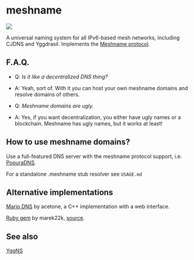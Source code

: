 # meshname

<img src="https://raw.githubusercontent.com/zhoreeq/meshname/master/img/logo-medium.png">

A universal naming system for all IPv6-based mesh networks, including CJDNS and Yggdrasil. 
Implements the [Meshname protocol](https://github.com/zhoreeq/meshname/blob/master/protocol.md).

## F.A.Q.

- Q: *Is it like a decentralized DNS thing?*
- A: Yeah, sort of. With it you can host your own meshname domains and resolve domains of others.

- Q: *Meshname domains are ugly.*
- A: Yes, if you want decentralization, you either have ugly names or a blockchain. Meshname has ugly names, but it works at least!

## How to use meshname domains?

Use a full-featured DNS server with the meshname protocol support, i.e. [PopuraDNS](https://github.com/popura-network/PopuraDNS).

For a standalone .meshname stub resolver see `USAGE.md`

## Alternative implementations

[Mario DNS](https://notabug.org/acetone/mario-dns) by acetone, a C++ implementation with a web interface.

[Ruby gem](https://rubygems.org/gems/meshname) by marek22k, [source](https://codeberg.org/mark22k/meshname/).

## See also

[YggNS](https://github.com/russian-meshnet/YggNS/blob/master/README.md)
